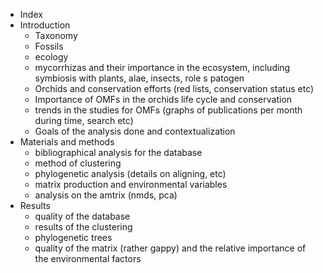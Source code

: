 * Index
* Introduction
    * Taxonomy
    * Fossils
    * ecology
    * mycorrhizas and their importance in the ecosystem, including symbiosis with plants, alae, insects, role s patogen
    * Orchids and conservation efforts (red lists, conservation status etc)
    * Importance of OMFs in the orchids life cycle and conservation
    * trends in the studies for OMFs (graphs of publications per month
during time, search etc)
    * Goals of the analysis done and contextualization
* Materials and methods
    * bibliographical analysis for the database
    * method of clustering
    * phylogenetic analysis (details on aligning, etc)
    * matrix production and environmental variables
    * analysis on the amtrix (nmds, pca)
* Results
    * quality of the database
    * results of the clustering
    * phylogenetic trees
    * quality of the matrix (rather gappy) and the relative importance
of the environmental factors